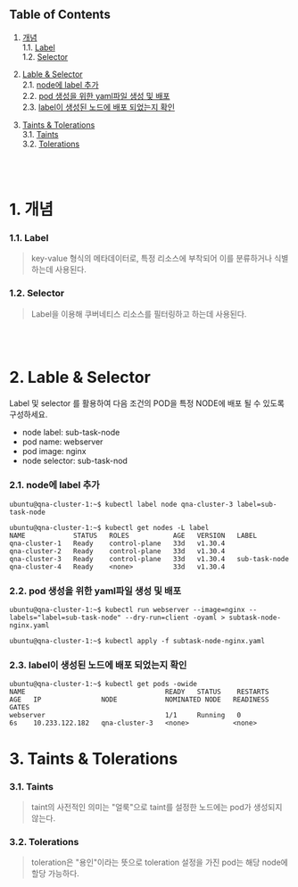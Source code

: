 ## Table of Contents

1. [개념](#1)<br>
  1.1. [Label](#1.1)<br>
  1.2. [Selector](#1.2)<br>

2. [Lable & Selector](#2)<br>
  2.1. [node에 label 추가](#2.1)<br>
  2.2. [pod 생성을 위한 yaml파일 생성 및 배포](#2.2)<br>
  2.3. [label이 생성된 노드에 배포 되었는지 확인](#2.3)<br>

3. [Taints & Tolerations](#3)<br>
  3.1. [Taints](#3.1)<br>
  3.2. [Tolerations](#3.2)<br>

<br>
<br>


# <div id='1'> 1. 개념

### <div id='1.1'> 1.1. Label
> key-value 형식의 메타데이터로, 특정 리소스에 부착되어 이를 분류하거나 식별하는데 사용된다.

### <div id='1.2'> 1.2. Selector
> Label을 이용해 쿠버네티스 리소스를 필터링하고 하는데 사용된다.

<br>
<br>

# <div id='2'> 2. Lable & Selector
Label 및 selector 를 활용하여 다음 조건의 POD을 특정 NODE에 배포 될 수 있도록 구성하세요.
<br>
- node label: sub-task-node <br>
- pod name: webserver <br>
- pod image: nginx <br>
- node selector: sub-task-nod


### <div id='2.1'> 2.1. node에 label 추가

```
ubuntu@qna-cluster-1:~$ kubectl label node qna-cluster-3 label=sub-task-node

ubuntu@qna-cluster-1:~$ kubectl get nodes -L label
NAME            STATUS   ROLES           AGE   VERSION   LABEL
qna-cluster-1   Ready    control-plane   33d   v1.30.4   
qna-cluster-2   Ready    control-plane   33d   v1.30.4   
qna-cluster-3   Ready    control-plane   33d   v1.30.4   sub-task-node
qna-cluster-4   Ready    <none>          33d   v1.30.4   
```

### <div id='2.2'> 2.2. pod 생성을 위한 yaml파일 생성 및 배포
```
ubuntu@qna-cluster-1:~$ kubectl run webserver --image=nginx --labels="label=sub-task-node" --dry-run=client -oyaml > subtask-node-nginx.yaml

ubuntu@qna-cluster-1:~$ kubectl apply -f subtask-node-nginx.yaml
```

### <div id='2.3'> 2.3. label이 생성된 노드에 배포 되었는지 확인

```
ubuntu@qna-cluster-1:~$ kubectl get pods -owide
NAME                                   READY   STATUS    RESTARTS       AGE   IP               NODE            NOMINATED NODE   READINESS GATES
webserver                              1/1     Running   0              6s    10.233.122.182   qna-cluster-3   <none>           <none>
```



# <div id='3'> 3. Taints & Tolerations

### <div id='3.1'> 3.1. Taints
> taint의 사전적인 의미는 "얼룩"으로 taint를 설정한 노드에는 pod가 생성되지 않는다.
### <div id='3.2'> 3.2. Tolerations
> toleration은 "용인"이라는 뜻으로 toleration 설정을 가진 pod는 해당 node에 할당 가능하다.



